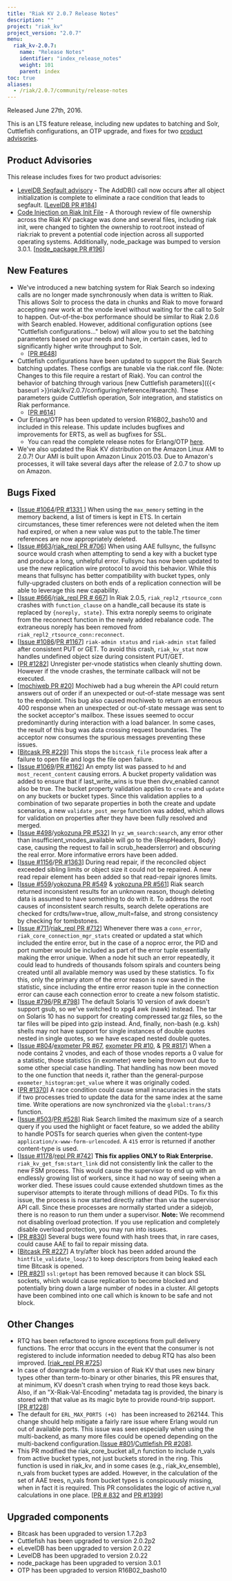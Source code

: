 ```yaml
---
title: "Riak KV 2.0.7 Release Notes"
description: ""
project: "riak_kv"
project_version: "2.0.7"
menu:
  riak_kv-2.0.7:
    name: "Release Notes"
    identifier: "index_release_notes"
    weight: 101
    parent: index
toc: true
aliases:
  - /riak/2.0.7/community/release-notes
---
```


Released June 27th, 2016.

This is an LTS feature release, including new updates to batching and Solr, Cuttlefish configurations, an OTP upgrade, and fixes for two [product advisories](#product-advisories).


## Product Advisories

This release includes fixes for two product advisories:

*  [LevelDB Segfault advisory]({{<baseurl>}}community/productadvisories/leveldbsegfault/) - The AddDB() call now occurs after all object initialization is complete to eliminate a race condition that leads to segfault. [[LevelDB PR #184](https://github.com/basho/leveldb/pull/184)] 
* [Code Injection on Riak Init File]({{<baseurl>}}community/productadvisories/codeinjectioninitfiles/) - A thorough review of file ownership across the Riak KV package was done and several files, including riak init, were changed to tighten the ownership to root:root instead of riak:riak to prevent a potential code injection across all supported operating systems. Additionally, node_package was bumped to version 3.0.1. [[node_package PR #196](https://github.com/basho/node_package/pull/196)]



## New Features

* We've introduced a new batching system for Riak Search so indexing calls are no longer made synchronously when data is written to Riak. This allows Solr to process the data in chunks and Riak to move forward accepting new work at the vnode level without waiting for the call to Solr to happen. Out-of-the-box performance should be similar to Riak 2.0.6 with Search enabled. However, additional configuration options (see "Cuttlefish configurations…" below) will allow you to set the batching parameters based on your needs and have, in certain cases, led to significantly higher write throughput to Solr.
  * [[PR #648](https://github.com/basho/yokozuna/pull/648)]
* Cuttlefish configurations have been updated to support the Riak Search batching updates. These configs are tunable via the riak.conf file. (Note: Changes to this file require a restart of Riak). You can control the behavior of batching through various [new Cuttlefish parameters]({{< baseurl >}}riak/kv/2.0.7/configuring/reference/#search). These parameters guide Cuttlefish operation, Solr integration, and statistics on Riak performance.
  * [[PR #614](https://github.com/basho/yokozuna/pull/614)]
* Our Erlang/OTP has been updated to version R16B02_basho10 and included in this release. This update includes bugfixes and improvements for ERTS, as well as bugfixes for SSL.
  * You can read the complete release notes for Erlang/OTP [here](https://github.com/basho/otp/blob/basho-otp-16/BASHO-RELEASES.md).
* We've also updated the Riak KV distribution on the Amazon Linux AMI to 2.0.7! Our AMI is built upon Amazon Linux 2015.03. Due to Amazon's processes, it will take several days after the release of 2.0.7 to show up on Amazon.


## Bugs Fixed

* [[Issue #1064](https://github.com/basho/riak_kv/issues/1064)/[PR #1331 ](https://github.com/basho/riak_kv/pull/1331)] When using the `max_memory` setting in the memory backend, a list of timers is kept in ETS. In certain circumstances, these timer references were not deleted when the item had expired, or when a new value was put to the table.The timer references are now appropriately deleted.
* [[Issue #663](https://github.com/basho/riak_repl/issues/663)/[riak_repl PR #706](https://github.com/basho/riak_repl/pull/706)] When using AAE fullsync, the fullsync source would crash when attempting to send a key with a bucket type and produce a long, unhelpful error. Fullsync has now been updated to use the new replication wire protocol to avoid this behavior. While this means that fullsync has better compatibility with bucket types, only fully-upgraded clusters on both ends of a replication connection will be able to leverage this new capability.
* [[Issue #666](https://github.com/basho/riak_repl/issues/666)/[riak_repl PR # 667](https://github.com/basho/riak_repl/pull/667)] In Riak 2.0.5, `riak_repl2_rtsource_conn` crashes with `function_clause` on a handle_call because its state is replaced by `{noreply, state}`. This extra noreply seems to originate from the reconnect function in the newly added rebalance code. The extraneous noreply has been removed from `riak_repl2_rtsource_conn:reconnect`. 
* [[Issue #1086](https://github.com/basho/riak_kv/issues/1086)/[PR #1167](https://github.com/basho/riak_kv/pull/1167)] `riak-admin status` and `riak-admin stat` failed after consistent PUT or GET. To avoid this crash, `riak_kv_stat` now handles undefined object size during consistent PUT/GET.
* [[PR #1282](https://github.com/basho/riak_kv/pull/1282)] Unregister per-vnode statistics when cleanly shutting down. However if the vnode crashes, the terminate callback will not be executed. 
* [[mochiweb PR #20](https://github.com/basho/mochiweb/pull/20)] Mochiweb had a bug wherein the  API could return answers out of order if an unexpected or out-of-state
message was sent to the endpoint. This bug also caused mochiweb to return an erroneous 400 response when an unexpected or out-of-state message was sent to the socket acceptor's mailbox. These issues seemed to occur predominantly during interaction with a load balancer. In some cases, the result of this bug was data crossing request boundaries. The acceptor now consumes the spurious messages preventing these issues. 
* [[Bitcask PR #229](https://github.com/basho/bitcask/pull/229)] This stops the `bitcask_file` process leak after a failure to open file and logs the file open failure.
* [[Issue #1069](https://github.com/basho/riak_kv/issues/1069)/[PR #1162](https://github.com/basho/riak_kv/pull/1162)] An empty list was passed to `hd` and  `most_recent_content` causing errors. A bucket property validation was added to ensure that  if last_write_wins is true then dvv_enabled cannot also be true. The bucket property validation applies to `create` and `update` on any buckets or bucket types. Since this validation applies to a combination of two separate properties in both the create and update scenarios, a new
`validate_post_merge` function was added, which allows for validation on properties after they have been fully resolved and merged.
* [[Issue #498](https://github.com/basho/yokozuna/issues/498)/[yokozuna PR #532](https://github.com/basho/yokozuna/pull/532)] In `yz_wm_search:search`, any error other than insufficient_vnodes_available will go to the {RespHeaders, Body} case, causing the request to fail in scrub_headers(error) and obscuring the real error. More informative errors have been added.
* [[Issue #1156](https://github.com/basho/riak_kv/issues/1156)/[PR #1363](https://github.com/basho/riak_kv/pull/1363)] During read repair, if the reconciled object exceeded sibling limits or object size it could not be repaired. A new read repair element has been added so that read-repair ignores limits.
* [[Issue #559](https://github.com/basho/yokozuna/issues/559)/[yokozuna PR #549](https://github.com/basho/yokozuna/pull/549) & [yokozuna PR #561](https://github.com/basho/yokozuna/pull/561)] Riak search returned inconsistent results for an unknown reason, though deleting data is assumed to have something to do with it.  To address the root causes of inconsistent search results, search delete operations are checked for crdts/lww=true, allow_mult=false, and strong consistency by checking for tombstones. 
* [[Issue #711](https://github.com/basho/riak_repl/issues/711)/[riak_repl PR #712](https://github.com/basho/riak_repl/pull/712)] Whenever there was a `conn_error`, `riak_core_connection_mgr_stats` created or updated a stat which included the entire error,  but  in the case of a noproc error, the PID and port number would be included as part of the error tuple essentially making the error unique. When a node hit such an error repeatedly, it could lead to hundreds of thousands folsom spirals and counters being created until all available memory was used by these statistics. To fix this, only the primary atom of the error reason is now saved in the statistic, since including the entire error reason tuple in the connection error can cause each connection error to create a new folsom statistic.
* [[Issue #796](https://github.com/basho/riak/issues/796)/[PR #798](https://github.com/basho/riak/pull/798)] The default Solaris 10 version of awk doesn't support gsub, so we've switched to xpg4 awk (nawk) instead. The tar on Solaris 10 has no support for creating compressed tar.gz files, so the tar files will be piped into gzip instead. And, finally, non-bash (e.g. ksh) shells may not have support for single instances of double quotes nested in single quotes, so we have escaped nested double quotes.
* [[Issue #804](https://github.com/basho/riak_core/issues/804)/[exometer PR #67](https://github.com/Feuerlabs/exometer_core/pull/67), [exometer PR #10](https://github.com/basho/exometer_core/pull/10), & [PR #817](https://github.com/basho/riak_core/pull/817)] When a node contains 2 vnodes, and each of those vnodes reports a 0 value for a statistic, those statistics (in exometer) were being thrown out due to some other special case handling. That handling has now been moved to the one function that needs it, rather than the general-purpose `exometer_histogram:get_value` where it was originally coded.
* [[PR #1370](https://github.com/basho/riak_kv/pull/1370)] A race condition could cause small innacuracies in the stats if two processes tried to update the data for the same index at the same time. Write operations are now synchronized via the `global:trans/3` function.
* [[Issue #503](https://github.com/basho/yokozuna/issues/503)/[PR #528](https://github.com/basho/yokozuna/pull/528)] Riak Search limited the maximum size of a search query if you used the highlight or facet feature, so we added the ability to handle POSTs for search queries when given the content-type `application/x-www-form-urlencoded`. A `415` error is returned if another content-type is used.
* [[Issue #1178](https://github.com/basho/riak_kv/issues/1178)/[repl PR #742](https://github.com/basho/riak_repl/pull/742)] **This fix applies ONLY to Riak Enterprise.** `riak_kv_get_fsm:start_link` did not consistently link the caller to the new FSM process. This would cause the supervisor to end up with an endlessly growing list of workers, since it had no way of seeing when a worker died. These issues could cause extended shutdown times as the supervisor attempts to iterate through millions of dead PIDs. To fix this issue, the process is now started directly rather than via the supervisor API call. Since these processes are normally started under a sidejob, there is no reason to run them under a supervisor. **Note:** We recommend not disabling overload protection. If you use replication and completely disable overload protection, you may run into issues.
* [[PR #830](https://github.com/basho/riak_core/pull/830)]  Several bugs were found with hash trees that, in rare cases, could cause AAE to fail to repair missing data.
* [[Bitcask PR #227](https://github.com/basho/bitcask/pull/227)] A try/after block has been added around the `hintfile_validate_loop/3` to keep descriptors from being leaked each time Bitcask is opened.
* [[PR #821](https://github.com/basho/riak_core/pull/821)] `ssl:getopt` has been removed because it can block SSL sockets, which would cause replication to become blocked and potentially bring down a large number of nodes in a cluster. All getopts have been combined into one call which is known to be safe and not block. 


## Other Changes

* RTQ has been refactored to ignore exceptions from pull delivery functions. The error that occurs in the event that the consumer is not registered to include information needed to debug RTQ has also been improved. [[riak_repl PR #725](https://github.com/basho/riak_repl/pull/725)]
* In case of downgrade from a version of Riak KV that uses new binary types other than term-to-binary or other binaries, this PR ensures that, at minimum, KV doesn't crash when trying to read those keys back. Also, if an "X-Riak-Val-Encoding" metadata tag is provided, the binary is stored with that value as its magic byte to provide round-trip support. [[PR #1228](https://github.com/basho/riak_kv/pull/1228)]
* The default for `ERL_MAX_PORTS (+Q) ` has been increased to 262144. This change should help mitigate a fairly rare issue where Erlang would run out of available ports. This issue was seen especially when using the multi-backend, as many more files could be opened depending on the multi-backend configuration.[[Issue #801](https://github.com/basho/riak/issues/801)/[Cuttlefish PR #208](https://github.com/basho/cuttlefish/pull/208)]. 
* This PR modified the riak_core_bucket all_n function to include n_vals from active bucket types, not just buckets stored in the ring. This function is used in riak_kv, and in some cases (e.g., riak_kv_ensemble), n_vals from bucket types are added. However, in the calculation of the set of AAE trees, n_vals from bucket types is conspicuously missing, when in fact it is required. This PR consolidates the logic of active n_val calculations in one place. [[PR # 832](https://github.com/basho/riak_core/pull/832) and [PR #1399](https://github.com/basho/riak_kv/pull/1399)]


## Upgraded components

* Bitcask has been upgraded to version 1.7.2p3
* Cuttlefish has been upgraded to version 2.0.2p2
* eLevelDB has been upgraded to version 2.0.22
* LevelDB has been upgraded to version 2.0.22
* node_package has been upgraded to version 3.0.1
* OTP has been upgraded to version R16B02_basho10
